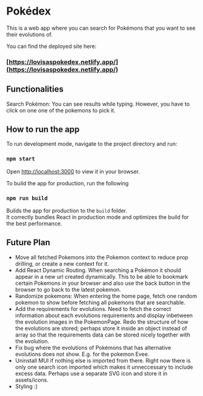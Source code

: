 
# Pokédex

This is a web app where you can search for Pokémons that you want to see their evolutions of.

You can find the deployed site here:

### [https://lovisaspokedex.netlify.app/](https://lovisaspokedex.netlify.app/)

## Functionalities

Search Pokémon: You can see results while typing. However, you have to click on one one of the pokemons to pick it.


## How to run the app

To run development mode, navigate to the project directory and run:

### `npm start`

Open [http://localhost:3000](http://localhost:3000) to view it in your browser.

To build the app for production, run the following 

### `npm run build`

Builds the app for production to the `build` folder.\
It correctly bundles React in production mode and optimizes the build for the best performance.


## Future Plan

- Move all fetched Pokemons into the Pokemon context to reduce prop drilling, or create a new context for it.
- Add React Dynamic Routing. When searching a Pokémon it should appear in a new url created dynamically. This to be able to bookmark certain Pokemons in your browser and also use the back button in the browser to go back to the latest pokemon.
- Randomize pokemons: When entering the home page, fetch one random pokemon to show before fetching all pokemons that are searchable.
- Add the requirements for evolutions. Need to fetch the correct information about each evolutions requirements and display inbetween the evolution images in the PokemonPage. Redo the structure of how the evolutions are stored; perhaps store it inside an object instead of array so that the requirements data can be stored nicely together with the evolution.
- Fix bug where the evolutions of Pokémons that has alternative evolutions does not show. E.g. for the pokemon Evee.
- Uninstall MUI if nothing else is imported from there. Right now there is only one search icon imported which makes it unneccessary to include excess data. Perhaps use a separate SVG icon and store it in assets/icons.
- Styling :) 
